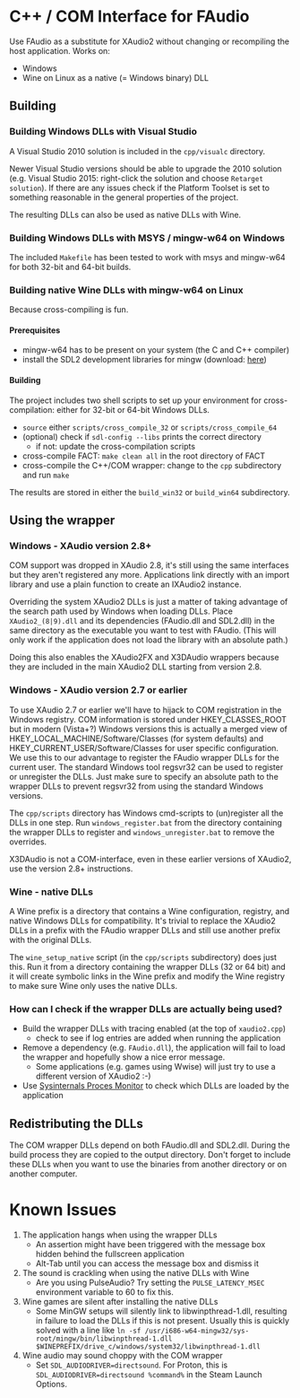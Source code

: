 # C++ / COM Interface for FAudio
Use FAudio as a substitute for XAudio2 without changing or recompiling the host application.
Works on:
- Windows 
- Wine on Linux as a native (= Windows binary) DLL

## Building

### Building Windows DLLs with Visual Studio
A Visual Studio 2010 solution is included in the ```cpp/visualc``` directory. 

Newer Visual Studio versions should be able to upgrade the 2010 solution (e.g. Visual Studio 2015: right-click the solution and choose ```Retarget solution```). If there are any issues check if the Platform Toolset is set to something reasonable in the general properties of the project.

The resulting DLLs can also be used as native DLLs with Wine.

### Building Windows DLLs with MSYS / mingw-w64 on Windows
The included ```Makefile``` has been tested to work with msys and mingw-w64 for both 32-bit and 64-bit builds.

### Building native Wine DLLs with mingw-w64 on Linux
Because cross-compiling is fun.

#### Prerequisites
- mingw-w64 has to be present on your system (the C and C++ compiler)
- install the SDL2 development libraries for mingw (download: [here](http://libsdl.org/download-2.0.php))

#### Building
The project includes two shell scripts to set up your environment for cross-compilation: either for 32-bit or 64-bit Windows DLLs.

- ```source``` either ```scripts/cross_compile_32``` or ```scripts/cross_compile_64```
- (optional) check if ```sdl-config --libs``` prints the correct directory 
    - if not: update the cross-compilation scripts
- cross-compile FACT: ```make clean all``` in the root directory of FACT
- cross-compile the C++/COM wrapper: change to the ```cpp``` subdirectory and run ```make```

The results are stored in either the ```build_win32``` or ```build_win64``` subdirectory. 

## Using the wrapper

### Windows - XAudio version 2.8+
COM support was dropped in XAudio 2.8, it's still using the same interfaces but they aren't registered any more. Applications link directly with an import library and use a plain function to create an IXAudio2 instance. 

Overriding the system XAudio2 DLLs is just a matter of taking advantage of the search path used by Windows when loading DLLs. Place ```XAudio2_(8|9).dll``` and its dependencies (FAudio.dll and SDL2.dll) in the same directory as the executable you want to test with FAudio. (This will only work if the application does not load the library with an absolute path.)

Doing this also enables the XAudio2FX and X3DAudio wrappers because they are included in the main XAudio2 DLL starting from version 2.8.

### Windows - XAudio version 2.7 or earlier
To use XAudio 2.7 or earlier we'll have to hijack to COM registration in the Windows registry. COM information is stored under HKEY_CLASSES_ROOT but in modern (Vista+?) Windows versions this is actually a merged view of HKEY_LOCAL_MACHINE/Software/Classes (for system defaults) and HKEY_CURRENT_USER/Software/Classes for user specific configuration. We use this to our advantage to register the FAudio wrapper DLLs for the current user. The standard Windows tool regsvr32 can be used to register or unregister the DLLs. Just make sure to specify an absolute path to the wrapper DLLs to prevent regsvr32 from using the standard Windows versions. 

The ```cpp/scripts``` directory has Windows cmd-scripts to (un)register all the DLLs in one step. Run ```windows_register.bat``` from the directory containing the wrapper DLLs to register and ```windows_unregister.bat``` to remove the overrides.

X3DAudio is not a COM-interface, even in these earlier versions of XAudio2, use the version 2.8+ instructions.

### Wine - native DLLs
A Wine prefix is a directory that contains a Wine configuration, registry, and native Windows DLLs for compatibility. It's trivial to replace the XAudio2 DLLs in a prefix with the FAudio wrapper DLLs and still use another prefix with the original DLLs.

The ```wine_setup_native``` script (in the ```cpp/scripts``` subdirectory) does just this. Run it from a directory containing the wrapper DLLs (32 or 64 bit) and it will create symbolic links in the Wine prefix and modify the Wine registry to make sure Wine only uses the native DLLs.

### How can I check if the wrapper DLLs are actually being used?
- Build the wrapper DLLs with tracing enabled (at the top of ```xaudio2.cpp```)
    - check to see if log entries are added when running the application
- Remove a dependency (e.g. ```FAudio.dll```), the application will fail to load the wrapper and hopefully show a nice error message.
    - Some applications (e.g. games using Wwise) will just try to use a different version of XAudio2 :-)
- Use [Sysinternals Proces Monitor](https://docs.microsoft.com/en-us/sysinternals/downloads/procmon) to check which DLLs are loaded by the application

## Redistributing the DLLs
The COM wrapper DLLs depend on both FAudio.dll and SDL2.dll. During the build process they are copied to the output directory. Don't forget to include these DLLs when you want to use the binaries from another directory or on another computer.

# Known Issues
1. The application hangs when using the wrapper DLLs
    - An assertion might have been triggered with the message box hidden behind the fullscreen application
    - Alt-Tab until you can access the message box and dismiss it
2. The sound is crackling when using the native DLLs with Wine
    - Are you using PulseAudio? Try setting the ```PULSE_LATENCY_MSEC``` environment variable to 60 to fix this.
3. Wine games are silent after installing the native DLLs
    - Some MinGW setups will silently link to libwinpthread-1.dll, resulting in failure to load the DLLs if this is not present. Usually this is quickly solved with a line like `ln -sf /usr/i686-w64-mingw32/sys-root/mingw/bin/libwinpthread-1.dll $WINEPREFIX/drive_c/windows/system32/libwinpthread-1.dll`
4. Wine audio may sound choppy with the COM wrapper
    - Set `SDL_AUDIODRIVER=directsound`. For Proton, this is `SDL_AUDIODRIVER=directsound %command%` in the Steam Launch Options.
